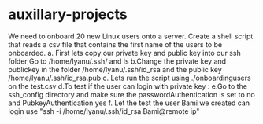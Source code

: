 # auxillary-projects
We need to onboard 20 new Linux users onto a server. Create a shell script that reads a csv file that contains the first name of the users to be onboarded.
     a. First lets copy our private key and public key into our ssh folder
          Go to /home/Iyanu/.ssh/ and ls
      b.Change the private key  and publickey in the folder /home/Iyanu/.ssh/id_rsa and the public key /home/Iyanu/.ssh/id_rsa.pub
      c. Lets run the script using ./onboardingusers on the test.csv
      d.To test if the user can login with private key :
      e.Go to the ssh_config directory and make sure the passwordAuthentication is set to no and PubkeyAuthentication yes
      f. Let the test the user Bami we created can login use "ssh -i /home/Iyanu/.ssh/id_rsa Bami@remote ip"
      



    
